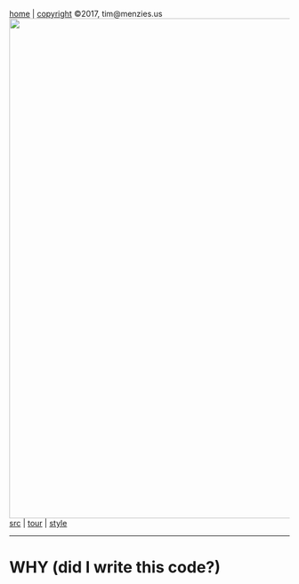[home](http://tiny.cc/koffeed) |
[copyright](https://github.com/koffeed/src/blob/master/LICENSE.md) &copy;2017, tim&commat;menzies.us<br>
[<img width=900 src=https://raw.githubusercontent.com/koffeed/src/master/img/header.png>](http://tiny.cc/koffeed)<br>
[src](https://github.com/koffeed/src/tree/master/lib) |
[tour](https://github.com/koffeed/src/blob/master/docs/TOUR.md) |
[style](https://github.com/koffeed/src/blob/master/docs/STYLE.md) 
______

# WHY (did I write this code?)


